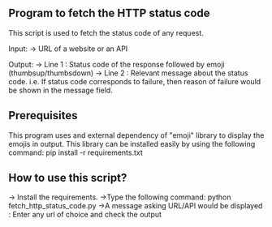 ## Program to fetch the HTTP status code

This script is used to fetch the status code of any request.

Input:
-> URL of a website or an API

Output:
-> Line 1 : Status code of the response followed by emoji (thumbsup/thumbsdown)
-> Line 2 : Relevant message about the status code.
i.e. If status code corresponds to failure, then reason of failure would be shown in the message field.

## Prerequisites

This program uses and external dependency of "emoji" library to display the emojis in output.
This library can be installed easily by using the following command:
pip install -r requirements.txt

## How to use this script?

-> Install the requirements.
->Type the following command:
python fetch_http_status_code.py
->A message asking URL/API would be displayed : Enter any url of choice and check the output
